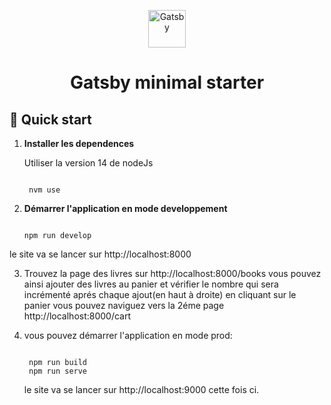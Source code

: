 <p align="center">
  <a href="https://www.gatsbyjs.com/?utm_source=starter&utm_medium=readme&utm_campaign=minimal-starter">
    <img alt="Gatsby" src="https://www.gatsbyjs.com/Gatsby-Monogram.svg" width="60" />
  </a>
</p>
<h1 align="center">
  Gatsby minimal starter
</h1>

## 🚀 Quick start

1.  **Installer les dependences**

    Utiliser la version 14 de nodeJs

    ```shell

     nvm use

    ```

2.  **Démarrer l'application en mode developpement**

    ```shell

    npm run develop
    ```

le site va se lancer sur http://localhost:8000

3.  Trouvez la page des livres sur http://localhost:8000/books
    vous pouvez ainsi ajouter des livres au panier et vérifier le nombre qui sera incrémenté aprés chaque ajout(en haut à droite)
    en cliquant sur le panier vous pouvez naviguez vers la 2éme page http://localhost:8000/cart
4.  vous pouvez démarrer l'application en mode prod:

    ```shell

     npm run build
     npm run serve
    ```

    le site va se lancer sur http://localhost:9000 cette fois ci.
